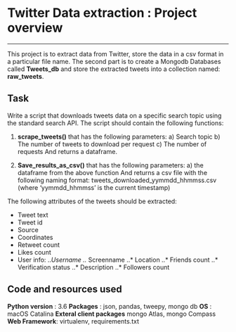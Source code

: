 # Twitter Data extraction : Project overview
---------------------------------------------
This project is to extract data from Twitter, store the data in a csv format in a particular file name. The second part is to create a Mongodb Databases called **Tweets_db** and store the extracted tweets into a collection named: **raw_tweets**.

## Task
Write a script that downloads tweets data on a specific search topic using the standard search API. The script should contain the following functions: 
1)	**scrape_tweets()** that has the following parameters:
a)	Search topic
b)	The number of tweets to download per request
c)	The number of requests
And returns a dataframe.

2)	**Save_results_as_csv()** that has the following parameters:
a)	the dataframe from the above function
And returns a csv file with the following naming format:
tweets_downloaded_yymmdd_hhmmss.csv (where ‘yymmdd_hhmmss’ is the current 	timestamp)     

The following attributes of the tweets should be extracted:
* Tweet text
* Tweet id
*	Source
*	Coordinates
*	Retweet count
*	Likes count
*	User info:
..*Username
..*	Screenname
..* Location
..*	Friends count
..*	Verification status
..*	Description
..*	Followers count

## Code and resources used
**Python version** : 3.6
**Packages** : json, pandas, tweepy, mongo db
**OS** : macOS Catalina
**Exteral client packages** mongo Atlas, mongo Compass
**Web Framework**: virtualenv, requirements.txt
